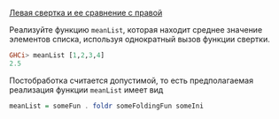 [Левая свертка и ее сравнение с правой](https://stepik.org/lesson/5790/step/8)

Реализуйте функцию `meanList`, которая находит среднее значение элементов списка, используя однократный вызов функции свертки.  
  
```haskell
GHCi> meanList [1,2,3,4]
2.5
```  
Постобработка считается допустимой, то есть предполагаемая реализация функции `meanList` имеет вид  
```haskell
meanList = someFun . foldr someFoldingFun someIni
``` 
